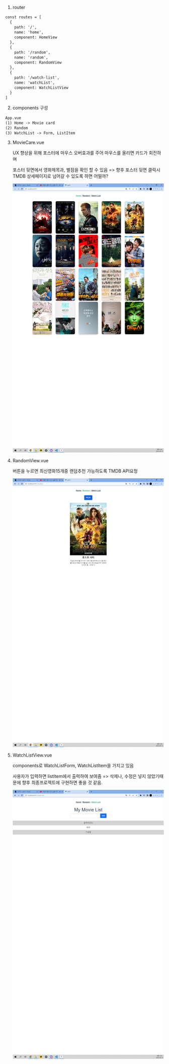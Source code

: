 1. router

 ```
 const routes = [
   {
     path: '/',
     name: 'home',
     component: HomeView
   },
   {
     path: '/random',
     name: 'random',
     component: RandomView
   },
   {
     path: '/watch-list',
     name: 'watchList',
     component: WatchListView
   }
 ]
 ```

2. components 구성

```
App.vue 
(1) Home -> Movie card
(2) Random 
(3) WatchList -> Form, ListItem
```



3. MovieCare.vue

   UX 향상을 위해 포스터에 마우스 오버효과를 주어 마우스를 올리면 카드가 회전하며 

   포스터 뒷면에서 영화제목과, 별점을 확인 할 수 있음 => 향후 포스터 뒷면 클릭시 TMDB 상세페이지로 넘어갈 수 있도록 하면 어떨까? 

   ![4](README.assets/4.PNG)





4. RandomView.vue

   버튼을 누르면 최신영화15개중 랜덤추천 가능하도록 TMDB API요청

   ![](README.assets/5.PNG)





5. WatchListView.vue

   components로 WatchListForm, WatchListItem을 가지고 있음

   사용자가 입력하면 listItem에서 출력하여 보여줌 => 삭제나, 수정은 넣지 않았기때문에 향후 최종프로젝트에 구현하면 좋을 것 같음. 

   ![6](README.assets/6.PNG)
